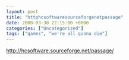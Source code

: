 ```yaml
---
layout: post
title: "httphcsoftwaresourceforgenetpassage"
date: 2008-03-30 22:15:00 +0000
categories: ["Uncategorized"]
tags: ["games", "we're all gonna die"]
---
```


http://hcsoftware.sourceforge.net/passage/